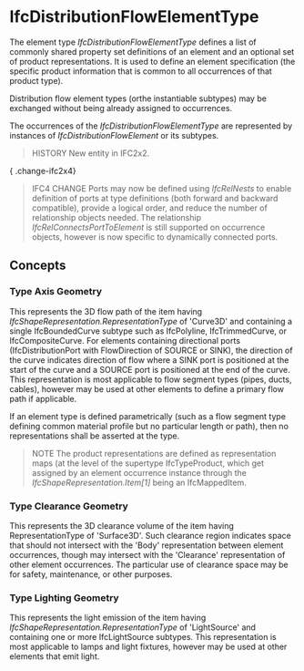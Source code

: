 # IfcDistributionFlowElementType

The element type _IfcDistributionFlowElementType_ defines a list of commonly shared property set definitions of an element and an optional set of product representations. It is used to define an element specification (the specific product information that is common to all occurrences of that product type).<!-- end of definition -->

Distribution flow element types (orthe instantiable subtypes) may be exchanged without being already assigned to occurrences.

The occurrences of the _IfcDistributionFlowElementType_ are represented by instances of _IfcDistributionFlowElement_ or its subtypes.

> HISTORY  New entity in IFC2x2.

{ .change-ifc2x4}
> IFC4 CHANGE  Ports may now be defined using _IfcRelNests_ to enable definition of ports at type definitions (both forward and backward compatible), provide a logical order, and reduce the number of relationship objects needed. The relationship _IfcRelConnectsPortToElement_ is still supported on occurrence objects, however is now specific to dynamically connected ports.

## Concepts

### Type Axis Geometry

This represents the 3D flow path of the item having _IfcShapeRepresentation.RepresentationType_ of 'Curve3D' and containing a single IfcBoundedCurve subtype such as IfcPolyline, IfcTrimmedCurve, or IfcCompositeCurve. For elements containing directional ports (IfcDistributionPort with FlowDirection of SOURCE or SINK), the direction of the curve indicates direction of flow where a SINK port is positioned at the start of the curve and a SOURCE port is positioned at the end of the curve. This representation is most applicable to flow segment types (pipes, ducts, cables), however may be used at other elements to define a primary flow path if applicable.

If an element type is defined parametrically (such as a flow segment type defining common material profile but no particular length or path), then no representations shall be asserted at the type.

> NOTE  The product representations are defined as representation maps (at the level of the supertype IfcTypeProduct, which get assigned by an element occurrence instance through the _IfcShapeRepresentation.Item[1]_ being an IfcMappedItem.

### Type Clearance Geometry

This represents the 3D clearance volume of the item having RepresentationType of 'Surface3D'. Such clearance region indicates space that should not intersect with the 'Body' representation between element occurrences, though may intersect with the 'Clearance' representation of other element occurrences. The particular use of clearance space may be for safety, maintenance, or other purposes.

### Type Lighting Geometry

This represents the light emission of the item having _IfcShapeRepresentation.RepresentationType_ of 'LightSource' and containing one or more IfcLightSource subtypes. This representation is most applicable to lamps and light fixtures, however may be used at other elements that emit light.

